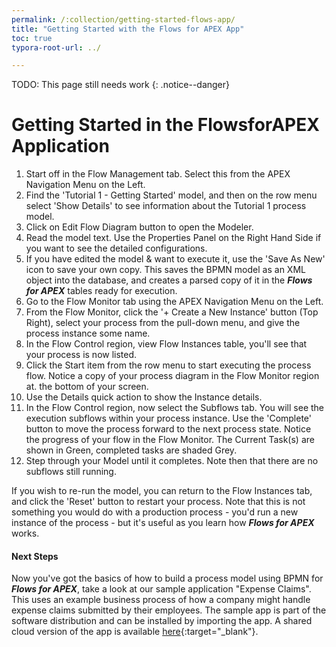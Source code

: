 ```yaml
---
permalink: /:collection/getting-started-flows-app/
title: "Getting Started with the Flows for APEX App"
toc: true
typora-root-url: ../

---
```




TODO: This page still needs work
{: .notice--danger}

# Getting Started in the FlowsforAPEX Application

1. Start off in the Flow Management tab.  Select this from the APEX Navigation Menu on the Left.
2. Find the 'Tutorial 1 - Getting Started' model, and then on the row menu select 'Show Details' to see information about the Tutorial 1 process model.
3. Click on Edit Flow Diagram button to open the Modeler.
4. Read the model text.  Use the Properties Panel on the Right Hand Side if you want to see the detailed configurations.
5. If you have edited the model & want to execute it, use the 'Save As New' icon to save your own copy.  This saves the BPMN model as an XML object into the database, and creates a parsed copy of it in the <b><i>Flows for APEX</i></b> tables ready for execution.
6. Go to the Flow Monitor tab using the APEX Navigation Menu on the Left.
7. From the Flow Monitor, click the '+ Create a New Instance' button (Top Right), select your process from the pull-down menu, and give the process instance some name.
8. In the Flow Control region, view Flow Instances table, you'll see that your process is now listed.
9. Click the Start item from the row menu to start executing the process flow.  Notice a copy of your process diagram in the Flow Monitor region at. the bottom of your screen.
10. Use the Details quick action to show the Instance details.
11. In the Flow Control region, now select the Subflows tab.  You will see the execution subflows within your process instance.  Use the 'Complete' button to move the process forward to the next process state.  Notice the progress of your flow in the Flow Monitor.  The Current Task(s) are shown in Green, completed tasks are shaded Grey.
12. Step through your Model until it completes.  Note then that there are no subflows still running.

If you wish to re-run the model, you can return to the Flow Instances tab, and click the 'Reset' button to restart your process.  Note that this is not something you would do with a production process - you'd run a new instance of the process -  but it's useful as you learn how <i><b>Flows for APEX</b></i> works.

#### Next Steps

Now you've got the basics of how to build a process model using BPMN for <b><i>Flows for APEX</i></b>, take a look at our sample application "Expense Claims".  This uses an example business process of how a company might handle expense claims submitted by their employees.
The sample app is part of the software distribution and can be installed by importing the app. A shared cloud version of the app is available [here](https://flowsforapex.com/preview/demo){:target="_blank"}.